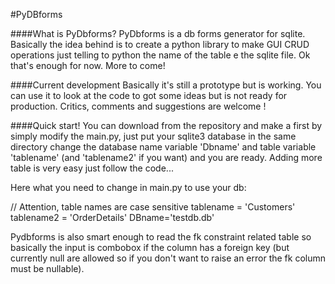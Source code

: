 #PyDBforms

####What is PyDbforms? 
PyDbforms is a db forms  generator for sqlite. Basically the idea behind is to create a python library to  make GUI CRUD operations just telling to python the name of the table e the sqlite file. Ok that's enough for now. More to come!

####Current development 
Basically it's still a prototype but is working. You can use it to look at the code to got some ideas but is not ready for production. Critics, comments and suggestions are welcome !

####Quick start!
You can download from the repository and make a first by simply modify the main.py, just put your sqlite3 database in the same directory change the database name variable 'Dbname' and table variable 'tablename' (and 'tablename2' if you want) and you are ready. Adding more table is very easy just follow the code...

Here what you need to change in main.py to use your db:

// Attention, table names are case sensitive
tablename = 'Customers' 
tablename2 = 'OrderDetails'
DBname='testdb.db'

Pydbforms is also smart enough to read the fk constraint related table so basically the input is combobox if the column has a foreign key (but currently null are allowed so if you don't want to raise an error the fk column must be nullable).  





